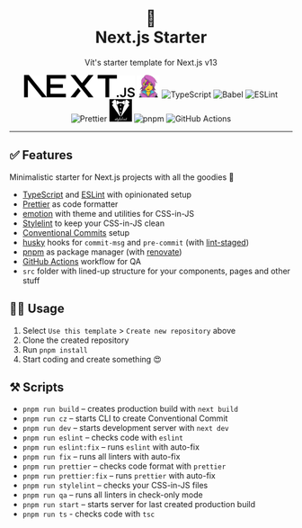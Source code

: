 <h1 align="center">🚀<br>Next.js Starter</h1>
<p align="center">Vít's starter template for Next.js v13</p>
<p align="center">
<img alt="Next.js" src="https://raw.githubusercontent.com/vercel/next.js/canary/packages/create-next-app/templates/app/ts/public/next.svg" height="40">
<img alt="emotion" src="https://raw.githubusercontent.com/emotion-js/emotion/main/emotion.png" height="40">
<img alt="TypeScript" src="https://upload.wikimedia.org/wikipedia/commons/4/4c/Typescript_logo_2020.svg" height="40">
<img alt="Babel" src="https://upload.wikimedia.org/wikipedia/commons/0/02/Babel_Logo.svg" height="40">
<img alt="ESLint" src="https://eslint.org/assets/images/logo/eslint-logo-color.svg" height="40">
<img alt="Prettier" src="https://raw.githubusercontent.com/prettier/prettier-logo/master/images/prettier-avatar-dark.svg" height="40">
<img alt="Stylelint" src="https://raw.githubusercontent.com/stylelint/stylelint/main/identity/stylelint-icon-and-text-white-square.svg" height="40">
<img alt="pnpm" src="https://d33wubrfki0l68.cloudfront.net/aad219b6c931cebb53121dcda794f6180d9e4397/17f34/assets/images/pnpm-standard-79c9dbb2e99b8525ae55174580061e1b.svg" height="40">
<img alt="GitHub Actions" src="https://github.githubassets.com/images/modules/site/features/actions-icon-actions.svg" height="40">
</p>
<hr>

## ✅ Features

Minimalistic starter for Next.js projects with all the goodies 🤙

- [TypeScript](https://github.com/microsoft/TypeScript) and [ESLint](https://github.com/eslint/eslint) with opinionated
  setup
- [Prettier](https://github.com/prettier/prettier) as code formatter
- [emotion](https://github.com/emotion-js/emotion) with theme and utilities for CSS-in-JS
- [Stylelint](https://github.com/stylelint/stylelint) to keep your CSS-in-JS clean
- [Conventional Commits](https://github.com/conventional-commits/conventionalcommits.org) setup
- [husky](https://github.com/typicode/husky) hooks for `commit-msg` and `pre-commit`
  (with [lint-staged](https://github.com/okonet/lint-staged))
- [pnpm](https://github.com/pnpm/pnpm) as package manager (with [renovate](https://github.com/renovatebot/renovate))
- [GitHub Actions](https://github.com/actions) workflow for QA
- `src` folder with lined-up structure for your components, pages and other stuff

## 👨‍💻 Usage

1. Select `Use this template` > `Create new repository` above
2. Clone the created repository
3. Run `pnpm install`
4. Start coding and create something 😍

## ⚒️ Scripts

- `pnpm run build` – creates production build with `next build`
- `pnpm run cz` – starts CLI to create Conventional Commit
- `pnpm run dev` – starts development server with `next dev`
- `pnpm run eslint` – checks code with `eslint`
- `pnpm run eslint:fix` – runs `eslint` with auto-fix
- `pnpm run fix` – runs all linters with auto-fix
- `pnpm run prettier` – checks code format with `prettier`
- `pnpm run prettier:fix` – runs `prettier` with auto-fix
- `pnpm run stylelint` – checks your CSS-in-JS files
- `pnpm run qa` – runs all linters in check-only mode
- `pnpm run start` – starts server for last created production build
- `pnpm run ts` - checks code with `tsc`
